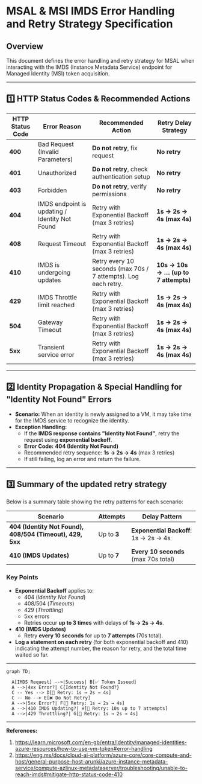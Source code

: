 # MSAL & MSI IMDS Error Handling and Retry Strategy Specification

## Overview
This document defines the error handling and retry strategy for MSAL when interacting with the IMDS (Instance Metadata Service) endpoint for Managed Identity (MSI) token acquisition.

---

## 1️⃣ HTTP Status Codes & Recommended Actions

| **HTTP Status Code** | **Error Reason**                               | **Recommended Action**                      | **Retry Delay Strategy**                 |
|----------------------|-----------------------------------------------|---------------------------------------------|-----------------------------------------|
| **400**             | Bad Request (Invalid Parameters)               | **Do not retry**, fix request               | **No retry**                             |
| **401**             | Unauthorized                                  | **Do not retry**, check authentication setup | **No retry**                             |
| **403**             | Forbidden                                     | **Do not retry**, verify permissions       | **No retry**                             |
| **404**             | IMDS endpoint is updating / Identity Not Found | Retry with Exponential Backoff (max 3 retries) | **1s → 2s → 4s (max 4s)**            |
| **408**             | Request Timeout                                | Retry with Exponential Backoff (max 3 retries) | **1s → 2s → 4s (max 4s)**            |
| **410**             | IMDS is undergoing updates                    | Retry every 10 seconds (max 70s / 7 attempts). Log each retry. | **10s → 10s → … (up to 7 attempts)**            |
| **429**             | IMDS Throttle limit reached                   | Retry with Exponential Backoff (max 3 retries) | **1s → 2s → 4s (max 4s)**            |
| **504**             | Gateway Timeout                               | Retry with Exponential Backoff (max 3 retries) | **1s → 2s → 4s (max 4s)**            |
| **5xx**             | Transient service error                        | Retry with Exponential Backoff (max 3 retries) | **1s → 2s → 4s (max 4s)**            |

---

## 2️⃣ Identity Propagation & Special Handling for "Identity Not Found" Errors
- **Scenario:** When an identity is newly assigned to a VM, it may take time for the IMDS service to recognize the identity.
- **Exception Handling:**  
  - If the **IMDS response contains "Identity Not Found"**, retry the request using **exponential backoff**.
  - **Error Code:** **404 (Identity Not Found)**
  - Recommended retry sequence: **1s → 2s → 4s** (max 3 retries)
  - If still failing, log an error and return the failure.

---

## 3️⃣ Summary of the updated retry strategy 
Below is a summary table showing the retry patterns for each scenario:

| **Scenario**                                              | **Attempts**    | **Delay Pattern**                   |
|-----------------------------------------------------------|-----------------|-------------------------------------|
| **404 (Identity Not Found), 408/504 (Timeout), 429, 5xx** | Up to **3**     | **Exponential Backoff**: 1s → 2s → 4s |
| **410 (IMDS Updates)**                                    | Up to **7**     | **Every 10 seconds** (max 70s total) |

### Key Points
- **Exponential Backoff** applies to:
  - 404 (*Identity Not Found*)  
  - 408/504 (*Timeouts*)  
  - 429 (*Throttling*)
  - 5xx errors  
  - Retries occur **up to 3 times** with delays of **1s → 2s → 4s**.
- **410 (IMDS Updates)**
  - Retry **every 10 seconds** for up to **7 attempts** (70s total).
- **Log a statement on each retry** (for both exponential backoff and 410) indicating the attempt number, the reason for retry, and the total time waited so far.

---

```mermaid
graph TD;
  
  A[IMDS Request] -->|Success| B[✅ Token Issued]
  A -->|4xx Error?| C{Identity Not Found?}
  C -- Yes --> D[🔄 Retry: 1s → 2s → 4s]
  C -- No --> E[❌ Do Not Retry]
  A -->|5xx Error?| F[🔄 Retry: 1s → 2s → 4s]
  A -->|410 IMDS Updating?| H[🔄 Retry: 10s up to 7 attempts]
  A -->|429 Throttling?| G[🔄 Retry: 1s → 2s → 4s]
```
---

**References:** 

1. https://learn.microsoft.com/en-gb/entra/identity/managed-identities-azure-resources/how-to-use-vm-token#error-handling
2. https://eng.ms/docs/cloud-ai-platform/azure-core/core-compute-and-host/general-purpose-host-arunki/azure-instance-metadata-service/compute-azlinux-metadataserver/troubleshooting/unable-to-reach-imds#mitigate-http-status-code-410

